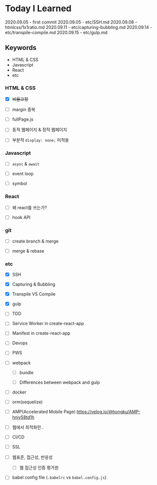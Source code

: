 # Today I Learned

2020.09.05 - first commit
2020.09.05 - etc/SSH.md
2020.09.08 - htmlcss/1x1ratio.md
2020.09.11 - etc/capturing-bubbling.md
2020.09.14 - etc/transpile-compile.md
2020.09.15 - etc/gulp.md

## Keywords

- HTML & CSS
- Javascript
- React
- etc

### HTML & CSS

- [x] ~~비율고정~~

- [ ] margin 중복

- [ ] fullPage.js

- [ ] 동적 웹페이지 & 정적 웹페이지

- [ ] 부분적 `display: none;` 미적용

### Javascript

- [ ] `async` & `await`

- [ ] event loop

- [ ] symbol

### React

- [ ] 왜 react를 쓰는가?

- [ ] hook API

### git

- [ ] create branch & merge

- [ ] merge & rebase

### etc

- [x] SSH
- [x] Capturing & Bubbling
- [x] Transpile VS Compile
- [x] gulp
- [ ] TDD
- [ ] Service Worker in create-react-app
- [ ] Manifest in create-react-app
- [ ] Devops
- [ ] PWS
- [ ] webpack

  - [ ] bundle

  - [ ] Differences between webpack and gulp
- [ ] docker
- [ ] orm(sequelize)
- [ ] AMP(Accelerated Mobile Page)
      https://velog.io/@hongku/AMP-hnjy58td1h
- [ ] 웹에서 최적화란..
- [ ] CI/CD
- [ ] SSL
- [ ] 웹표준, 접근성, 반응성
  - [ ] 웹 접근성 인증 평가원
- [ ] babel config file
  (`.babelrc` vs `babel.config.js`)